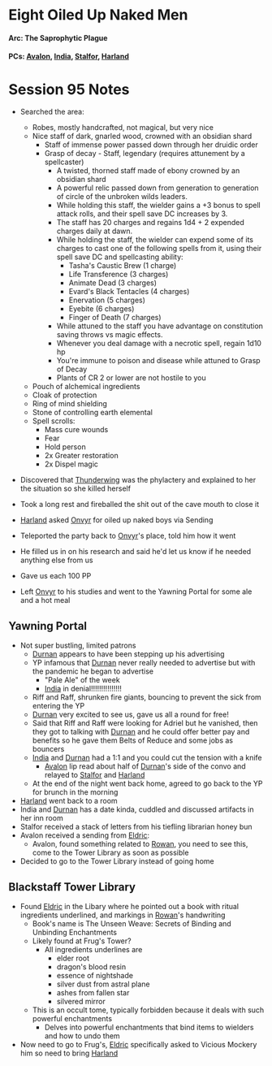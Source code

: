 # Eight Oiled Up Naked Men
#### Arc: The Saprophytic Plague
#### PCs: [Avalon](PCs/Current/Avalon.md), [India](PCs/Current/India.md), [Stalfor](PCs/Current/Stalfor.md), [Harland](PCs/Current/Harland.md)

# Session 95 Notes
- Searched the area:
	- Robes, mostly handcrafted, not magical, but very nice
	- Nice staff of dark, gnarled wood, crowned with an obsidian shard
		- Staff of immense power passed down through her druidic order
		- Grasp of decay - Staff, legendary (requires attunement by a spellcaster)
			- A twisted, thorned staff made of ebony crowned by an obsidian shard
			- A powerful relic passed down from generation to generation of circle of the unbroken wilds leaders.
			- While holding this staff, the wielder gains a +3 bonus to spell attack rolls, and their spell save DC increases by 3.
			- The staff has 20 charges and regains 1d4 + 2 expended charges daily at dawn.
			- While holding the staff, the wielder can expend some of its charges to cast one of the following spells from it, using their spell save DC and spellcasting ability:
				- Tasha's Caustic Brew (1 charge)
				- Life Transference (3 charges)
				- Animate Dead (3 charges)
				- Evard's Black Tentacles (4 charges)
				- Enervation (5 charges)
				- Eyebite (6 charges)
				- Finger of Death (7 charges)
			- While attuned to the staff you have advantage on constitution saving throws vs magic effects.
			- Whenever you deal damage with a necrotic spell, regain 1d10 hp
			- You're immune to poison and disease while attuned to Grasp of Decay
			- Plants of CR 2 or lower are not hostile to you
	- Pouch of alchemical ingredients
	- Cloak of protection
	- Ring of mind shielding
	- Stone of controlling earth elemental
	- Spell scrolls:
		- Mass cure wounds
		- Fear
		- Hold person
		- 2x Greater restoration
		- 2x Dispel magic

- Discovered that [Thunderwing](NPCs/Living/Thunderwing.md)  was the phylactery and explained to her the situation so she killed herself
- Took a long rest and fireballed the shit out of the cave mouth to close it
- [Harland](PCs/Current/Harland.md) asked [Onvyr](NPCs/Living/Onvyr.md) for oiled up naked boys via Sending
- Teleported the party back to [Onvyr](NPCs/Living/Onvyr.md)'s place, told him how it went
- He filled us in on his research and said he'd let us know if he needed anything else from us
- Gave us each 100 PP
- Left [Onvyr](NPCs/Living/Onvyr.md) to his studies and went to the Yawning Portal for some ale and a hot meal

## Yawning Portal
- Not super bustling, limited patrons
	- [Durnan](NPCs/Living/Durnan.md) appears to have been stepping up his advertising
	- YP infamous that [Durnan](NPCs/Living/Durnan.md) never really needed to advertise but with the pandemic he began to advertise
		- "Pale Ale" of the week
		- [India](PCs/Current/India.md) in denial!!!!!!!!!!!!!!!
	- Riff and Raff, shrunken fire giants, bouncing to prevent the sick from entering the YP
	- [Durnan](NPCs/Living/Durnan.md) very excited to see us, gave us all a round for free!
	- Said that Riff and Raff were looking for Adriel but he vanished, then they got to talking with [Durnan](NPCs/Living/Durnan.md) and he could offer better pay and benefits so he gave them Belts of Reduce and some jobs as bouncers
	- [India](PCs/Current/India.md) and [Durnan](NPCs/Living/Durnan.md) had a 1:1 and you could cut the tension with a knife
		- [Avalon](PCs/Current/Avalon.md) lip read about half of [Durnan](NPCs/Living/Durnan.md)'s side of the convo and relayed to [Stalfor](PCs/Current/Stalfor.md) and [Harland](PCs/Current/Harland.md)
	- At the end of the night went back home, agreed to go back to the YP for brunch in the morning
- [Harland](PCs/Current/Harland.md) went back to a room
- India and [Durnan](NPCs/Living/Durnan.md) has a date kinda, cuddled and discussed artifacts in her inn room
- Stalfor received a stack of letters from his tiefling librarian honey bun
- Avalon received a sending from [Eldric](NPCs/Living/Eldric.md):
	- Avalon, found  something related to [Rowan](NPCs/Living/Rowan.md), you need to see this, come to the Tower Library as soon as possible
- Decided to go to the Tower Library instead of going home

## Blackstaff Tower Library
- Found [Eldric](NPCs/Living/Eldric.md) in the Libary where he pointed out a book with ritual ingredients underlined, and markings in [Rowan](NPCs/Living/Rowan.md)'s handwriting
	- Book's name is The Unseen Weave: Secrets of Binding and Unbinding Enchantments
	- Likely found at Frug's Tower?
		- All ingredients underlines are
			- elder root
			- dragon's blood resin
			- essence of nightshade
			- silver dust from astral plane
			- ashes from fallen star
			- silvered mirror
	- This is an occult tome, typically forbidden because it deals with such powerful enchantments
		- Delves into powerful enchantments that bind items to wielders and how to undo them
- Now need to go to Frug's, [Eldric](NPCs/Living/Eldric.md) specifically asked to Vicious Mockery him so need to bring [Harland](PCs/Current/Harland.md)